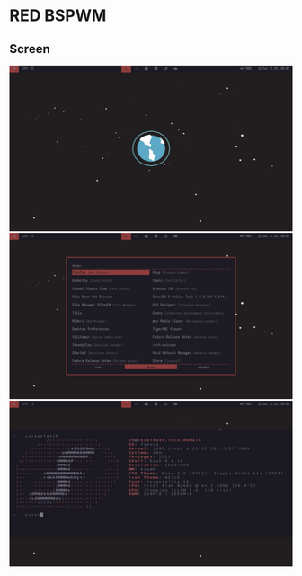 # RED BSPWM

## Screen

![1](/BSPWM/RED/Pictures/1.jpg)
![2](/BSPWM/RED/Pictures/2.jpg)
![3](/BSPWM/RED/Pictures/3.jpg)
